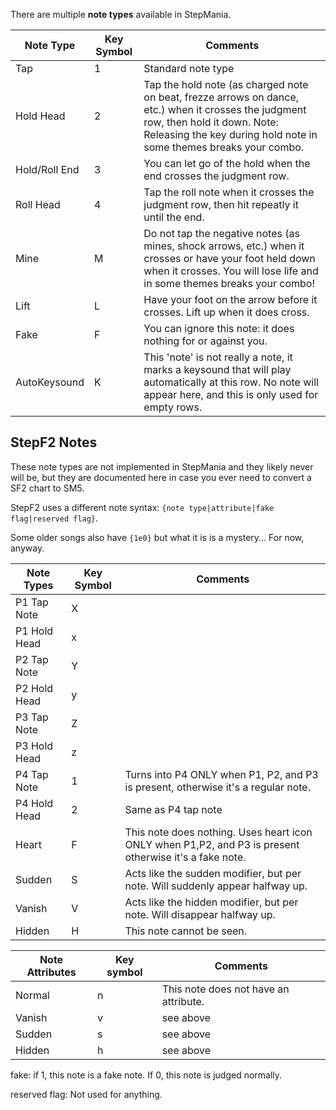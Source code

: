 There are multiple **note types** available in StepMania.

| Note Type | Key Symbol | Comments |
| --- | --- | --- |
| Tap | 1 | Standard note type |
| Hold Head | 2 | Tap the hold note (as charged note on beat, frezze arrows on dance, etc.) when it crosses the judgment row, then hold it down. Note: Releasing the key during hold note in some themes breaks your combo. |
| Hold/Roll End | 3 | You can let go of the hold when the end crosses the judgment row. |
| Roll Head | 4 | Tap the roll note when it crosses the judgment row, then hit repeatly it until the end. |
| Mine | M | Do not tap the negative notes (as mines, shock arrows, etc.) when it crosses or have your foot held down when it crosses. You will lose life and in some themes breaks your combo! |
| Lift | L | Have your foot on the arrow before it crosses. Lift up when it does cross. |
| Fake | F | You can ignore this note: it does nothing for or against you. |
| AutoKeysound | K | This 'note' is not really a note, it marks a keysound that will play automatically at this row. No note will appear here, and this is only used for empty rows. |

## StepF2 Notes
These note types are not implemented in StepMania and they likely never will be, but they are documented here in case you ever need to convert a SF2 chart to SM5.

StepF2 uses a different note syntax: `{note type|attribute|fake flag|reserved flag}`.

Some older songs also have `{1e0}` but what it is is a mystery... For now, anyway.

| Note Types | Key Symbol | Comments |
| ---------- | ---------- | -------- |
| P1 Tap Note | X | |
| P1 Hold Head | x | |
| P2 Tap Note | Y | |
| P2 Hold Head | y | |
| P3 Tap Note| Z | |
| P3 Hold Head | z | |
| P4 Tap Note | 1 | Turns into P4 ONLY when P1, P2, and P3 is present, otherwise it's a regular note. |
| P4 Hold Head | 2 | Same as P4 tap note |
| Heart | F | This note does nothing. Uses heart icon ONLY when P1,P2, and P3 is present otherwise it's a fake note. |
| Sudden | S | Acts like the sudden modifier, but per note. Will suddenly appear halfway up. |
| Vanish | V | Acts like the hidden modifier, but per note. Will disappear halfway up. |
| Hidden | H | This note cannot be seen. |

| Note Attributes | Key symbol | Comments |
| --------------- | ---------- | -------- |
| Normal | n | This note does not have an attribute. |
| Vanish | v | see above |
| Sudden | s | see above |
| Hidden | h | see above |

fake: if 1, this note is a fake note. If 0, this note is judged normally.

reserved flag: Not used for anything.

